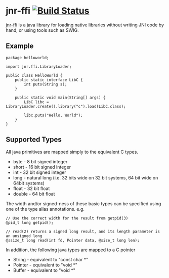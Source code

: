 jnr-ffi [![Build Status](https://travis-ci.org/jnr/jnr-ffi.png)](https://travis-ci.org/jnr/jnr-ffi)
======

[jnr-ffi](https://github.com/jnr/jnr-ffi) is a java library for loading native libraries without writing JNI code by hand, or using tools such as SWIG.

Example
------

    package helloworld;

    import jnr.ffi.LibraryLoader;

    public class HelloWorld {
        public static interface LibC {
            int puts(String s);
        }

        public static void main(String[] args) {
            LibC libc = LibraryLoader.create().library("c").load(LibC.class);

            libc.puts("Hello, World");
        }
    }

Supported Types
------

All java primitives are mapped simply to the equivalent C types.

* byte - 8 bit signed integer
* short - 16 bit signed integer
* int - 32 bit signed integer
* long - natural long (i.e. 32 bits wide on 32 bit systems, 64 bit wide on 64bit systems)
* float - 32 bit float
* double - 64 bit float

The width and/or signed-ness of these basic types can be specified using one of the type alias annotations.
 e.g.

    // Use the correct width for the result from getpid(3)
    @pid_t long getpid();

    // read(2) returns a signed long result, and its length parameter is an unsigned long
    @ssize_t long read(int fd, Pointer data, @size_t long len);


In addition, the following java types are mapped to a C pointer

* String - equivalent to "const char *"
* Pointer - equivalent to "void *"
* Buffer - equivalent to "void *"

